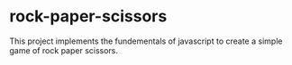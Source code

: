 # rock-paper-scissors

This project implements the fundementals of javascript to create a simple game of rock paper scissors.